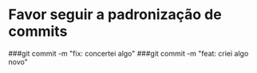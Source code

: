 # Favor seguir a padronização de commits 
###git commit -m "fix: concertei algo"
###git commit -m "feat: criei algo novo"


